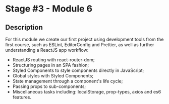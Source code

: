 # Stage #3 - Module 6

## Description

For this module we create our first project using development tools from the first course, such as ESLint, EditorConfig and Prettier, as well as further understanding a ReactJS app workflow:

- ReactJS routing with react-router-dom;
- Structuring pages in an SPA fashion;
- Styled Components to style components directly in JavaScript;
- Global styles with Styled Components;
- State management through a component's life cycle;
- Passing props to sub-components;
- Miscellaneous tasks including: localStorage, prop-types, axios and es6 features.

